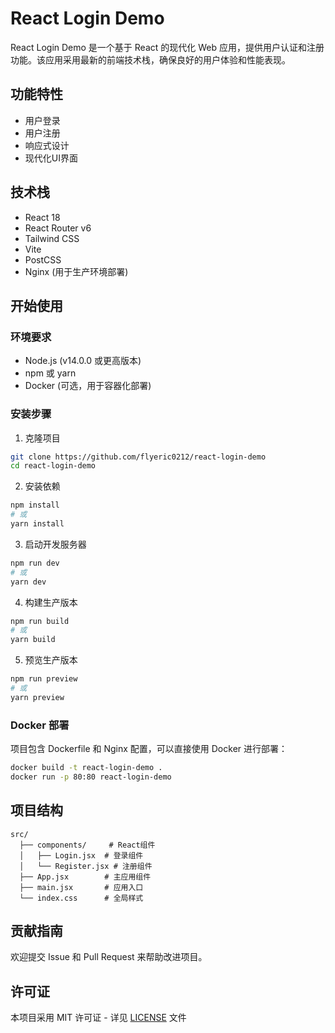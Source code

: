 # React Login Demo

React Login Demo 是一个基于 React 的现代化 Web 应用，提供用户认证和注册功能。该应用采用最新的前端技术栈，确保良好的用户体验和性能表现。

## 功能特性

- 用户登录
- 用户注册
- 响应式设计
- 现代化UI界面

## 技术栈

- React 18
- React Router v6
- Tailwind CSS
- Vite
- PostCSS
- Nginx (用于生产环境部署)

## 开始使用

### 环境要求

- Node.js (v14.0.0 或更高版本)
- npm 或 yarn
- Docker (可选，用于容器化部署)

### 安装步骤

1. 克隆项目
```bash
git clone https://github.com/flyeric0212/react-login-demo
cd react-login-demo
```

2. 安装依赖
```bash
npm install
# 或
yarn install
```

3. 启动开发服务器
```bash
npm run dev
# 或
yarn dev
```

4. 构建生产版本
```bash
npm run build
# 或
yarn build
```

5. 预览生产版本
```bash
npm run preview
# 或
yarn preview
```

### Docker 部署

项目包含 Dockerfile 和 Nginx 配置，可以直接使用 Docker 进行部署：

```bash
docker build -t react-login-demo .
docker run -p 80:80 react-login-demo
```

## 项目结构

```
src/
  ├── components/     # React组件
  │   ├── Login.jsx  # 登录组件
  │   └── Register.jsx # 注册组件
  ├── App.jsx        # 主应用组件
  ├── main.jsx       # 应用入口
  └── index.css      # 全局样式
```

## 贡献指南

欢迎提交 Issue 和 Pull Request 来帮助改进项目。

## 许可证

本项目采用 MIT 许可证 - 详见 [LICENSE](LICENSE) 文件